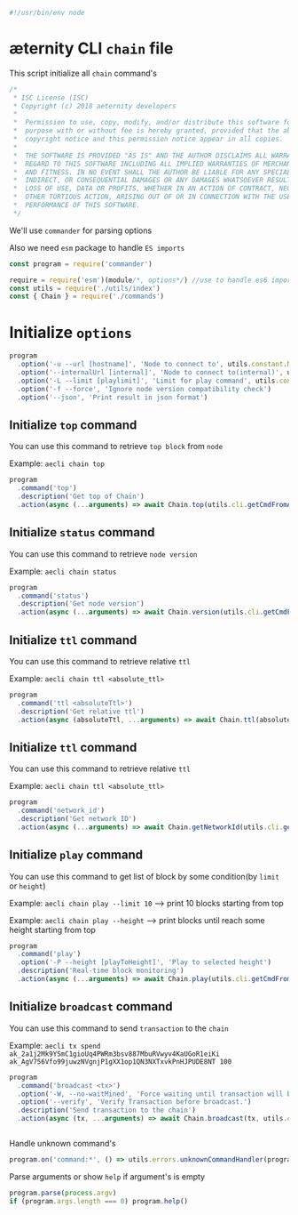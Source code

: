 





  

```js
#!/usr/bin/env node

```







# æternity CLI `chain` file

This script initialize all `chain` command's


  

```js
/*
 * ISC License (ISC)
 * Copyright (c) 2018 aeternity developers
 *
 *  Permission to use, copy, modify, and/or distribute this software for any
 *  purpose with or without fee is hereby granted, provided that the above
 *  copyright notice and this permission notice appear in all copies.
 *
 *  THE SOFTWARE IS PROVIDED "AS IS" AND THE AUTHOR DISCLAIMS ALL WARRANTIES WITH
 *  REGARD TO THIS SOFTWARE INCLUDING ALL IMPLIED WARRANTIES OF MERCHANTABILITY
 *  AND FITNESS. IN NO EVENT SHALL THE AUTHOR BE LIABLE FOR ANY SPECIAL, DIRECT,
 *  INDIRECT, OR CONSEQUENTIAL DAMAGES OR ANY DAMAGES WHATSOEVER RESULTING FROM
 *  LOSS OF USE, DATA OR PROFITS, WHETHER IN AN ACTION OF CONTRACT, NEGLIGENCE OR
 *  OTHER TORTIOUS ACTION, ARISING OUT OF OR IN CONNECTION WITH THE USE OR
 *  PERFORMANCE OF THIS SOFTWARE.
 */

```







We'll use `commander` for parsing options

Also we need `esm` package to handle `ES imports`


  

```js
const program = require('commander')

require = require('esm')(module/*, options*/) //use to handle es6 import/export
const utils = require('./utils/index')
const { Chain } = require('./commands')


```







# Initialize `options`


  

```js
program
  .option('-u --url [hostname]', 'Node to connect to', utils.constant.NODE_URL)
  .option('--internalUrl [internal]', 'Node to connect to(internal)', utils.constant.NODE_INTERNAL_URL)
  .option('-L --limit [playlimit]', 'Limit for play command', utils.constant.PLAY_LIMIT)
  .option('-f --force', 'Ignore node version compatibility check')
  .option('--json', 'Print result in json format')


```







## Initialize `top` command

You can use this command to retrieve `top block` from `node`

Example: `aecli chain top`


  

```js
program
  .command('top')
  .description('Get top of Chain')
  .action(async (...arguments) => await Chain.top(utils.cli.getCmdFromArguments(arguments)))


```







## Initialize `status` command

You can use this command to retrieve `node version`

Example: `aecli chain status`


  

```js
program
  .command('status')
  .description('Get node version')
  .action(async (...arguments) => await Chain.version(utils.cli.getCmdFromArguments(arguments)))


```







## Initialize `ttl` command

You can use this command to retrieve relative `ttl`

Example: `aecli chain ttl <absolute_ttl>`


  

```js
program
  .command('ttl <absoluteTtl>')
  .description('Get relative ttl')
  .action(async (absoluteTtl, ...arguments) => await Chain.ttl(absoluteTtl, utils.cli.getCmdFromArguments(arguments)))


```







## Initialize `ttl` command

You can use this command to retrieve relative `ttl`

Example: `aecli chain ttl <absolute_ttl>`


  

```js
program
  .command('network_id')
  .description('Get network ID')
  .action(async (...arguments) => await Chain.getNetworkId(utils.cli.getCmdFromArguments(arguments)))


```







## Initialize `play` command

You can use this command to get list of block by some condition(by `limit` or `height`)

Example: `aecli chain play --limit 10` --> print 10 blocks starting from top

Example: `aecli chain play --height` --> print blocks until reach some height starting from top


  

```js
program
  .command('play')
  .option('-P --height [playToHeight]', 'Play to selected height')
  .description('Real-time block monitoring')
  .action(async (...arguments) => await Chain.play(utils.cli.getCmdFromArguments(arguments)))


```







## Initialize `broadcast` command

You can use this command to send `transaction` to the `chain`

Example: `aecli tx spend ak_2a1j2Mk9YSmC1gioUq4PWRm3bsv887MbuRVwyv4KaUGoR1eiKi ak_AgV756Vfo99juwzNVgnjP1gXX1op1QN3NXTxvkPnHJPUDE8NT 100`


  

```js
program
  .command('broadcast <tx>')
  .option('-W, --no-waitMined', 'Force waiting until transaction will be mined')
  .option('--verify', 'Verify Transaction before broadcast.')
  .description('Send transaction to the chain')
  .action(async (tx, ...arguments) => await Chain.broadcast(tx, utils.cli.getCmdFromArguments(arguments)))



```







Handle unknown command's


  

```js
program.on('command:*', () => utils.errors.unknownCommandHandler(program)())


```







Parse arguments or show `help` if argument's is empty


  

```js
program.parse(process.argv)
if (program.args.length === 0) program.help()


```




